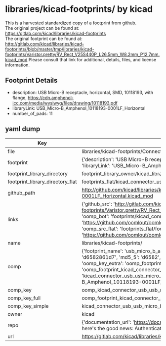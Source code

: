 # libraries/kicad-footprints/ by kicad  
This is a harvested standardized copy of a footprint from github.  
The original project can be found at:  
https://gitlab.com/kicad/libraries/kicad-footprints  
The original footprint can be found at:
http://gitlab.com/kicad/libraries/kicad-footprints//blob/master/tmp/libraries/kicad-footprints/Varistor.pretty/RV_Rect_V25S440P_L26.5mm_W8.2mm_P12.7mm.kicad_mod
Please consult that link for additional, details, files, and license information.  
## Footprint Details
* description: USB Micro-B receptacle, horizontal, SMD, 10118193, with flange, https://cdn.amphenol-icc.com/media/wysiwyg/files/drawing/10118193.pdf  
* libraryLink: USB_Micro-B_Amphenol_10118193-0001LF_Horizontal  
* number_of_pads: 11  
## yaml dump  
| Key | Value |  
| --- | --- |  
| file | libraries/kicad-footprints/Connector_USB.pretty/USB_Micro-B_Amphenol_10118193-0001LF_Horizontal.kicad_mod |  
| footprint | {'description': 'USB Micro-B receptacle, horizontal, SMD, 10118193, with flange, https://cdn.amphenol-icc.com/media/wysiwyg/files/drawing/10118193.pdf', 'libraryLink': 'USB_Micro-B_Amphenol_10118193-0001LF_Horizontal', 'number_of_pads': 11} |  
| footprint_library_directory | footprint_library_owner/kicad_libraries/kicad-footprints/ |  
| footprint_library_directory_flat | footprints_flat/kicad_connector_usb_usb_micro_b_amphenol_10118193_0001lf_horizontal/working |  
| github_path | http://github.com/kicad/libraries/kicad-footprints//blob/master/tmp/libraries/kicad-footprints/Connector_USB.pretty/USB_Micro-B_Amphenol_10118193-0001LF_Horizontal.kicad_mod |  
| links | {'github_src': 'http://gitlab.com/kicad/libraries/kicad-footprints//blob/master/tmp/libraries/kicad-footprints/Varistor.pretty/RV_Rect_V25S440P_L26.5mm_W8.2mm_P12.7mm.kicad_mod', 'github_src_repo': 'https://gitlab.com/kicad/libraries/kicad-footprints', 'oomp_bot': 'footprints/kicad_connector_usb_usb_micro_b_amphenol_10118193_0001lf_horizontal/working', 'oomp_bot_github': 'https://github.com/oomlout/oomlout_oomp_footprint_bot/tree/main/footprints/kicad_connector_usb_usb_micro_b_amphenol_10118193_0001lf_horizontal/working', 'oomp_src_flat': 'footprints_flat/footprints_flat/kicad_connector_usb_usb_micro_b_amphenol_10118193_0001lf_horizontal/working', 'oomp_src_flat_github': 'https://github.com/oomlout/oomlout_oomp_footprint_src/tree/main/footprints_flat/kicad_connector_usb_usb_micro_b_amphenol_10118193_0001lf_horizontal/working'} |  
| name | libraries/kicad-footprints/ |  
| oomp | {'footprint_name': 'usb_micro_b_amphenol_10118193_0001lf_horizontal', 'library_name': 'connector_usb', 'md5': 'd6582861d7925e37d9d15f23dd0d3fcd', 'md5_10': 'd6582861d7', 'md5_5': 'd6582', 'md5_6': 'd65828', 'oomp_key': 'oomp_kicad_connector_usb_usb_micro_b_amphenol_10118193_0001lf_horizontal', 'oomp_key_extra': 'oomp_footprint_kicad_connector_usb_usb_micro_b_amphenol_10118193_0001lf_horizontal', 'oomp_key_full': 'oomp_footprint_kicad_connector_usb_usb_micro_b_amphenol_10118193_0001lf_horizontal_d65828', 'oomp_key_simple': 'kicad_connector_usb_usb_micro_b_amphenol_10118193_0001lf_horizontal', 'original_filename': 'libraries/kicad-footprints/Connector_USB.pretty/USB_Micro-B_Amphenol_10118193-0001LF_Horizontal.kicad_mod', 'owner_name': 'kicad'} |  
| oomp_key | oomp_kicad_connector_usb_usb_micro_b_amphenol_10118193_0001lf_horizontal |  
| oomp_key_full | oomp_footprint_kicad_connector_usb_usb_micro_b_amphenol_10118193_0001lf_horizontal |  
| oomp_key_simple | kicad_connector_usb_usb_micro_b_amphenol_10118193_0001lf_horizontal |  
| owner | kicad |  
| repo | {'documentation_url': 'https://docs.github.com/rest/overview/resources-in-the-rest-api#rate-limiting', 'message': "API rate limit exceeded for 84.66.173.59. (But here's the good news: Authenticated requests get a higher rate limit. Check out the documentation for more details.)"} |  
| url | https://gitlab.com/kicad/libraries/kicad-footprints |  

